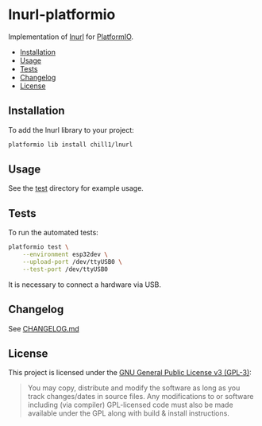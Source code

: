 # lnurl-platformio

Implementation of [lnurl](https://github.com/btcontract/lnurl-rfc) for [PlatformIO](https://platformio.org/).

* [Installation](#installation)
* [Usage](#usage)
* [Tests](#tests)
* [Changelog](#changelog)
* [License](#license)


## Installation

To add the lnurl library to your project:
```bash
platformio lib install chill1/lnurl
```


## Usage

See the [test](https://github.com/chill117/lnurl-platformio/tree/master/test) directory for example usage.


## Tests

To run the automated tests:
```bash
platformio test \
	--environment esp32dev \
	--upload-port /dev/ttyUSB0 \
	--test-port /dev/ttyUSB0
```
It is necessary to connect a hardware via USB.


## Changelog

See [CHANGELOG.md](https://github.com/chill117/lnurl-platformio/blob/master/CHANGELOG.md)


## License

This project is licensed under the [GNU General Public License v3 (GPL-3)](https://tldrlegal.com/license/gnu-general-public-license-v3-(gpl-3)):
> You may copy, distribute and modify the software as long as you track changes/dates in source files. Any modifications to or software including (via compiler) GPL-licensed code must also be made available under the GPL along with build & install instructions.
